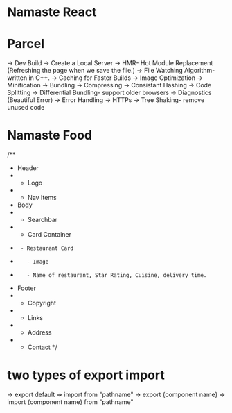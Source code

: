 # Namaste React

# Parcel
-> Dev Build
-> Create a Local Server
-> HMR- Hot Module Replacement (Refreshing the page when we save the file.)
-> File Watching Algorithm- written in C++.
-> Caching for Faster Builds
-> Image Optimization
-> Minification
-> Bundling
-> Compressing
-> Consistant Hashing
-> Code Splitting
-> Differential Bundling- support older browsers
-> Diagnostics (Beautiful Error)
-> Error Handling
-> HTTPs
-> Tree Shaking- remove unused code


# Namaste Food
/**
 * Header
 *  - Logo
 *  - Nav Items
 * Body
 *  - Searchbar
 *  - Card Container
 *      - Restaurant Card
 *        - Image
 *        - Name of restaurant, Star Rating, Cuisine, delivery time.
 * Footer
 *  - Copyright
 *  - Links
 *  - Address
 *  - Contact
 */


# two types of export import

-> export default <component name>    => import <coponent name> from "pathname"
-> export {component name}            => import {component name} from "pathname"

